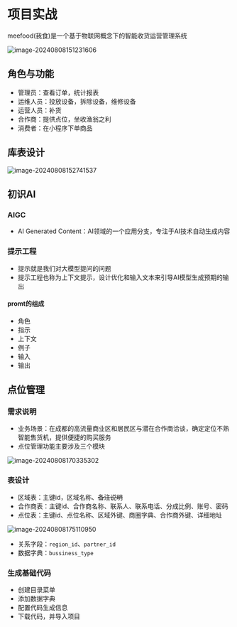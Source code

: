 # 项目实战

meefood(我食)是一个基于物联网概念下的智能收货运营管理系统

![image-20240808151231606](https://shepi-1308499968.cos.ap-chengdu.myqcloud.com/img/image-20240808151231606.png)

## 角色与功能

* 管理员：查看订单，统计报表
* 运维人员：投放设备，拆除设备，维修设备
* 运营人员：补货
* 合作商：提供点位，坐收渔翁之利
* 消费者：在小程序下单商品

## 库表设计

![image-20240808152741537](https://shepi-1308499968.cos.ap-chengdu.myqcloud.com/img/image-20240808152741537.png)

## 初识AI

### AIGC

* AI Generated Content：AI领域的一个应用分支，专注于AI技术自动生成内容

### 提示工程

* 提示就是我们对大模型提问的问题
* 提示工程也称为上下文提示，设计优化和输入文本来引导AI模型生成预期的输出

#### promt的组成

* 角色
* 指示
* 上下文
* 例子
* 输入
* 输出

## 点位管理

### 需求说明

* 业务场景：在成都的高流量商业区和居民区与潜在合作商洽谈，确定定位不熟智能售货机，提供便捷的购买服务
* 点位管理功能主要涉及三个模块

![image-20240808170335302](https://shepi-1308499968.cos.ap-chengdu.myqcloud.com/img/image-20240808170335302.png)

### 表设计

* 区域表：主键id，区域名称、~~备注说明~~
* 合作商表：主键id、合作商名称、联系人、联系电话、分成比例、账号、密码
* 点位表：主键id、点位名称、区域外键、商圈字典、合作商外键、详细地址

![image-20240808175110950](https://shepi-1308499968.cos.ap-chengdu.myqcloud.com/img/image-20240808175110950.png)

* 关系字段：`region_id`、`partner_id`
* 数据字典：`bussiness_type`

### 生成基础代码

* 创建目录菜单
* 添加数据字典
* 配置代码生成信息
* 下载代码，并导入项目